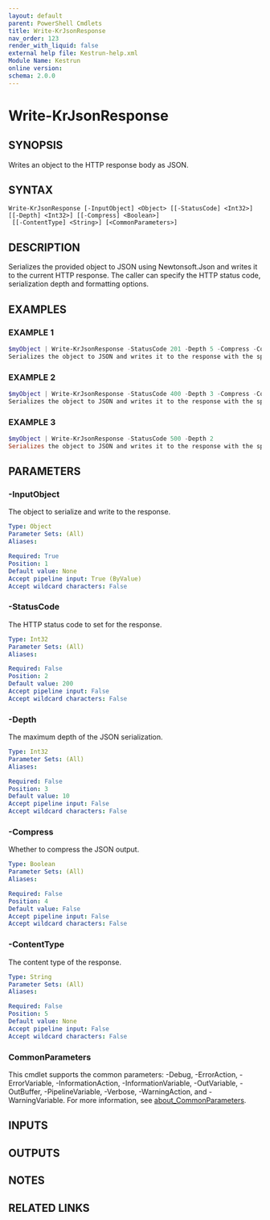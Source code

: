 ```yaml
---
layout: default
parent: PowerShell Cmdlets
title: Write-KrJsonResponse
nav_order: 123
render_with_liquid: false
external help file: Kestrun-help.xml
Module Name: Kestrun
online version:
schema: 2.0.0
---
```


# Write-KrJsonResponse

## SYNOPSIS
Writes an object to the HTTP response body as JSON.

## SYNTAX

```
Write-KrJsonResponse [-InputObject] <Object> [[-StatusCode] <Int32>] [[-Depth] <Int32>] [[-Compress] <Boolean>]
 [[-ContentType] <String>] [<CommonParameters>]
```

## DESCRIPTION
Serializes the provided object to JSON using Newtonsoft.Json and writes it
to the current HTTP response.
The caller can specify the HTTP status code,
serialization depth and formatting options.

## EXAMPLES

### EXAMPLE 1
```powershell
$myObject | Write-KrJsonResponse -StatusCode 201 -Depth 5 -Compress -ContentType "application/json"
Serializes the object to JSON and writes it to the response with the specified options.
```

### EXAMPLE 2
```powershell
$myObject | Write-KrJsonResponse -StatusCode 400 -Depth 3 -Compress -ContentType "application/json"
Serializes the object to JSON and writes it to the response with the specified options.
```

### EXAMPLE 3
```powershell
$myObject | Write-KrJsonResponse -StatusCode 500 -Depth 2
Serializes the object to JSON and writes it to the response with the specified options.
```

## PARAMETERS

### -InputObject
The object to serialize and write to the response.

```yaml
Type: Object
Parameter Sets: (All)
Aliases:

Required: True
Position: 1
Default value: None
Accept pipeline input: True (ByValue)
Accept wildcard characters: False
```

### -StatusCode
The HTTP status code to set for the response.

```yaml
Type: Int32
Parameter Sets: (All)
Aliases:

Required: False
Position: 2
Default value: 200
Accept pipeline input: False
Accept wildcard characters: False
```

### -Depth
The maximum depth of the JSON serialization.

```yaml
Type: Int32
Parameter Sets: (All)
Aliases:

Required: False
Position: 3
Default value: 10
Accept pipeline input: False
Accept wildcard characters: False
```

### -Compress
Whether to compress the JSON output.

```yaml
Type: Boolean
Parameter Sets: (All)
Aliases:

Required: False
Position: 4
Default value: False
Accept pipeline input: False
Accept wildcard characters: False
```

### -ContentType
The content type of the response.

```yaml
Type: String
Parameter Sets: (All)
Aliases:

Required: False
Position: 5
Default value: None
Accept pipeline input: False
Accept wildcard characters: False
```

### CommonParameters
This cmdlet supports the common parameters: -Debug, -ErrorAction, -ErrorVariable, -InformationAction, -InformationVariable, -OutVariable, -OutBuffer, -PipelineVariable, -Verbose, -WarningAction, and -WarningVariable. For more information, see [about_CommonParameters](http://go.microsoft.com/fwlink/?LinkID=113216).

## INPUTS

## OUTPUTS

## NOTES

## RELATED LINKS
